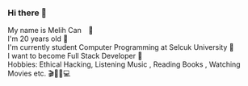 ### Hi there 👋

<!--
**melihcan1376/melihcan1376** is a ✨ _special_ ✨ repository because its `README.md` (this file) appears on your GitHub profile.

Here are some ideas to get you started:

- 🔭 I’m currently working on ...
- 🌱 I’m currently learning ...
- 👯 I’m looking to collaborate on ...
- 🤔 I’m looking for help with ...
- 💬 Ask me about ...
- 📫 How to reach me: ...
- 😄 Pronouns: ...
- ⚡ Fun fact: ...
-->

My name is Melih Can 🎇<br/>
I'm 20 years old 🎂<br/>
I'm currently student Computer Programming at Selcuk University 🏫<br/>
I want to become Full Stack Developer 📌 <br/>
Hobbies: Ethical Hacking, Listening Music , Reading Books , Watching Movies etc. 🎬🎵📗💻 <br/>

